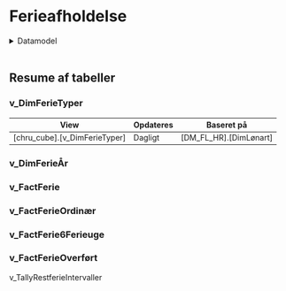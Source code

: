 # Ferieafholdelse

<!-- ERD, datamodel -->
<details><summary markdown="span">Datamodel</summary>
   <center>
      **Udskiftes med ERD fra SSMS eller TE3**
      <img src="Images/erd/erd_pbi_ferieafholdelse.png" height="95%" width="95%" class="center"/>
   </center>
</details>  
<br>


## Resume af tabeller

### v_DimFerieTyper

| **View** | **Opdateres** | **Baseret på** | 
| - | - | - |
| [chru_cube].[v_DimFerieTyper] | Dagligt | [DM_FL_HR].[DimLønart] |



### v_DimFerieÅr




### v_FactFerie




### v_FactFerieOrdinær




### v_FactFerie6Ferieuge




### v_FactFerieOverført




v_TallyRestferieIntervaller
